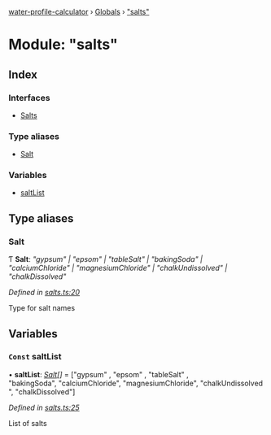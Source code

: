 [water-profile-calculator](../README.md) › [Globals](../globals.md) › ["salts"](_salts_.md)

# Module: "salts"

## Index

### Interfaces

* [Salts](../interfaces/_salts_.salts.md)

### Type aliases

* [Salt](_salts_.md#salt)

### Variables

* [saltList](_salts_.md#const-saltlist)

## Type aliases

###  Salt

Ƭ **Salt**: *"gypsum" | "epsom" | "tableSalt" | "bakingSoda" | "calciumChloride" | "magnesiumChloride" | "chalkUndissolved" | "chalkDissolved"*

*Defined in [salts.ts:20](https://github.com/anttileppa/water-profile-calculator/blob/997b88f/src/salts.ts#L20)*

Type for salt names

## Variables

### `Const` saltList

• **saltList**: *[Salt](_salts_.md#salt)[]* = ["gypsum" , "epsom" , "tableSalt" , "bakingSoda", "calciumChloride", "magnesiumChloride", "chalkUndissolved", "chalkDissolved"]

*Defined in [salts.ts:25](https://github.com/anttileppa/water-profile-calculator/blob/997b88f/src/salts.ts#L25)*

List of salts
